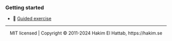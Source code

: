 ### Getting started
- 👀 [Guided exercise](index.html)
--- 
<div align="center">
  MIT licensed | Copyright © 2011-2024 Hakim El Hattab, https://hakim.se
</div>

